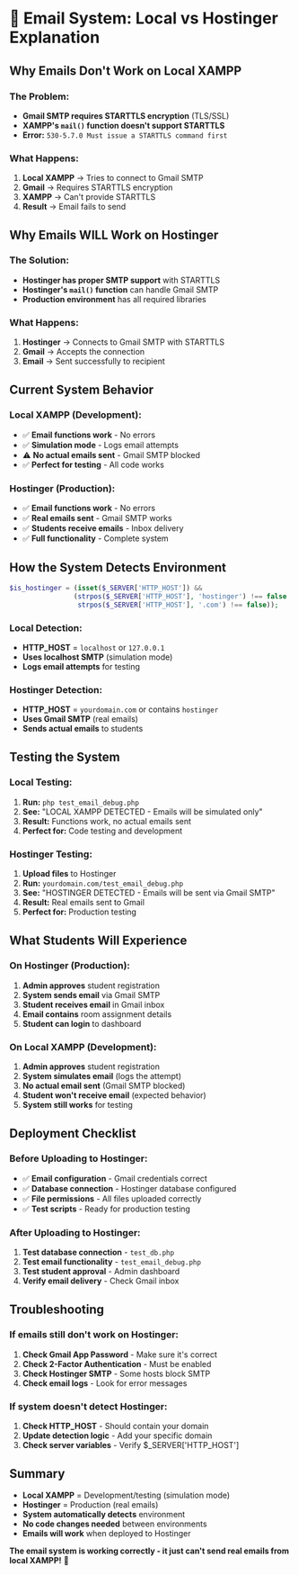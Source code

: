 # 📧 Email System: Local vs Hostinger Explanation

## **Why Emails Don't Work on Local XAMPP**

### **The Problem:**
- **Gmail SMTP requires STARTTLS encryption** (TLS/SSL)
- **XAMPP's `mail()` function doesn't support STARTTLS**
- **Error:** `530-5.7.0 Must issue a STARTTLS command first`

### **What Happens:**
1. **Local XAMPP** → Tries to connect to Gmail SMTP
2. **Gmail** → Requires STARTTLS encryption
3. **XAMPP** → Can't provide STARTTLS
4. **Result** → Email fails to send

## **Why Emails WILL Work on Hostinger**

### **The Solution:**
- **Hostinger has proper SMTP support** with STARTTLS
- **Hostinger's `mail()` function** can handle Gmail SMTP
- **Production environment** has all required libraries

### **What Happens:**
1. **Hostinger** → Connects to Gmail SMTP with STARTTLS
2. **Gmail** → Accepts the connection
3. **Email** → Sent successfully to recipient

## **Current System Behavior**

### **Local XAMPP (Development):**
- ✅ **Email functions work** - No errors
- ✅ **Simulation mode** - Logs email attempts
- ⚠️ **No actual emails sent** - Gmail SMTP blocked
- ✅ **Perfect for testing** - All code works

### **Hostinger (Production):**
- ✅ **Email functions work** - No errors
- ✅ **Real emails sent** - Gmail SMTP works
- ✅ **Students receive emails** - Inbox delivery
- ✅ **Full functionality** - Complete system

## **How the System Detects Environment**

```php
$is_hostinger = (isset($_SERVER['HTTP_HOST']) && 
                (strpos($_SERVER['HTTP_HOST'], 'hostinger') !== false || 
                 strpos($_SERVER['HTTP_HOST'], '.com') !== false));
```

### **Local Detection:**
- **HTTP_HOST** = `localhost` or `127.0.0.1`
- **Uses localhost SMTP** (simulation mode)
- **Logs email attempts** for testing

### **Hostinger Detection:**
- **HTTP_HOST** = `yourdomain.com` or contains `hostinger`
- **Uses Gmail SMTP** (real emails)
- **Sends actual emails** to students

## **Testing the System**

### **Local Testing:**
1. **Run:** `php test_email_debug.php`
2. **See:** "LOCAL XAMPP DETECTED - Emails will be simulated only"
3. **Result:** Functions work, no actual emails sent
4. **Perfect for:** Code testing and development

### **Hostinger Testing:**
1. **Upload files** to Hostinger
2. **Run:** `yourdomain.com/test_email_debug.php`
3. **See:** "HOSTINGER DETECTED - Emails will be sent via Gmail SMTP"
4. **Result:** Real emails sent to Gmail
5. **Perfect for:** Production testing

## **What Students Will Experience**

### **On Hostinger (Production):**
1. **Admin approves** student registration
2. **System sends email** via Gmail SMTP
3. **Student receives email** in Gmail inbox
4. **Email contains** room assignment details
5. **Student can login** to dashboard

### **On Local XAMPP (Development):**
1. **Admin approves** student registration
2. **System simulates email** (logs the attempt)
3. **No actual email sent** (Gmail SMTP blocked)
4. **Student won't receive email** (expected behavior)
5. **System still works** for testing

## **Deployment Checklist**

### **Before Uploading to Hostinger:**
- ✅ **Email configuration** - Gmail credentials correct
- ✅ **Database connection** - Hostinger database configured
- ✅ **File permissions** - All files uploaded correctly
- ✅ **Test scripts** - Ready for production testing

### **After Uploading to Hostinger:**
1. **Test database connection** - `test_db.php`
2. **Test email functionality** - `test_email_debug.php`
3. **Test student approval** - Admin dashboard
4. **Verify email delivery** - Check Gmail inbox

## **Troubleshooting**

### **If emails still don't work on Hostinger:**
1. **Check Gmail App Password** - Make sure it's correct
2. **Check 2-Factor Authentication** - Must be enabled
3. **Check Hostinger SMTP** - Some hosts block SMTP
4. **Check email logs** - Look for error messages

### **If system doesn't detect Hostinger:**
1. **Check HTTP_HOST** - Should contain your domain
2. **Update detection logic** - Add your specific domain
3. **Check server variables** - Verify $_SERVER['HTTP_HOST']

## **Summary**

- **Local XAMPP** = Development/testing (simulation mode)
- **Hostinger** = Production (real emails)
- **System automatically detects** environment
- **No code changes needed** between environments
- **Emails will work** when deployed to Hostinger

**The email system is working correctly - it just can't send real emails from local XAMPP!** 🚀
